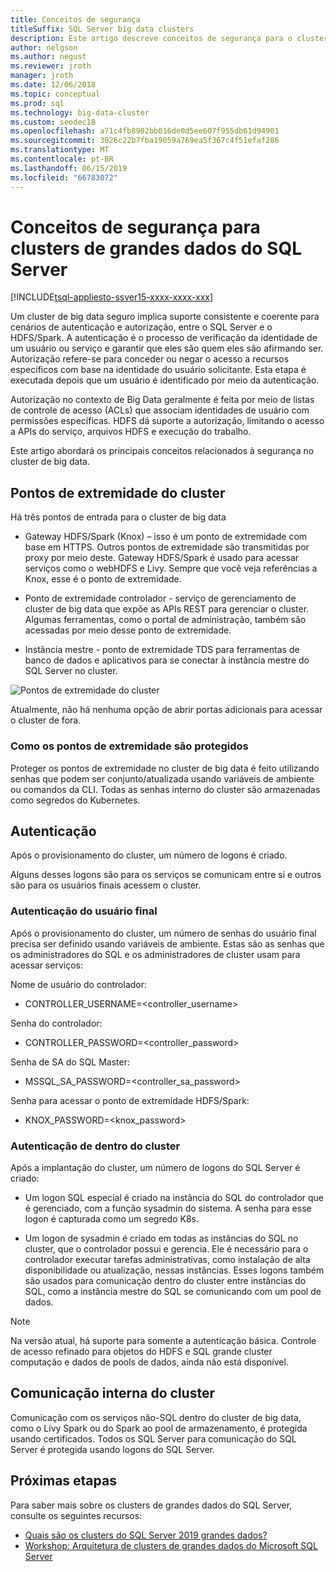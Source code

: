 ```yaml
---
title: Conceitos de segurança
titleSuffix: SQL Server big data clusters
description: Este artigo descreve conceitos de segurança para o cluster de big data de 2019 do SQL Server (versão prévia). Isso inclui descrevendo os pontos de extremidade do cluster e autenticação do cluster.
author: nelgson
ms.author: negust
ms.reviewer: jroth
manager: jroth
ms.date: 12/06/2018
ms.topic: conceptual
ms.prod: sql
ms.technology: big-data-cluster
ms.custom: seodec18
ms.openlocfilehash: a71c4fb8902bb016de0d5ee607f955db61d94901
ms.sourcegitcommit: 3026c22b7fba19059a769ea5f367c4f51efaf286
ms.translationtype: MT
ms.contentlocale: pt-BR
ms.lasthandoff: 06/15/2019
ms.locfileid: "66783072"
---
```

# <a name="security-concepts-for-sql-server-big-data-clusters"></a>Conceitos de segurança para clusters de grandes dados do SQL Server

[!INCLUDE[tsql-appliesto-ssver15-xxxx-xxxx-xxx](../includes/tsql-appliesto-ssver15-xxxx-xxxx-xxx.md)]

Um cluster de big data seguro implica suporte consistente e coerente para cenários de autenticação e autorização, entre o SQL Server e o HDFS/Spark. A autenticação é o processo de verificação da identidade de um usuário ou serviço e garantir que eles são quem eles são afirmando ser. Autorização refere-se para conceder ou negar o acesso a recursos específicos com base na identidade do usuário solicitante. Esta etapa é executada depois que um usuário é identificado por meio da autenticação.

Autorização no contexto de Big Data geralmente é feita por meio de listas de controle de acesso (ACLs) que associam identidades de usuário com permissões específicas. HDFS dá suporte a autorização, limitando o acesso a APIs do serviço, arquivos HDFS e execução do trabalho.

Este artigo abordará os principais conceitos relacionados à segurança no cluster de big data.

## <a name="cluster-endpoints"></a>Pontos de extremidade do cluster

Há três pontos de entrada para o cluster de big data

* Gateway HDFS/Spark (Knox) – isso é um ponto de extremidade com base em HTTPS. Outros pontos de extremidade são transmitidas por proxy por meio deste. Gateway HDFS/Spark é usado para acessar serviços como o webHDFS e Livy. Sempre que você veja referências a Knox, esse é o ponto de extremidade.

* Ponto de extremidade controlador - serviço de gerenciamento de cluster de big data que expõe as APIs REST para gerenciar o cluster. Algumas ferramentas, como o portal de administração, também são acessadas por meio desse ponto de extremidade.

* Instância mestre - ponto de extremidade TDS para ferramentas de banco de dados e aplicativos para se conectar à instância mestre do SQL Server no cluster.

![Pontos de extremidade do cluster](media/concept-security/cluster_endpoints.png)

Atualmente, não há nenhuma opção de abrir portas adicionais para acessar o cluster de fora.

### <a name="how-endpoints-are-secured"></a>Como os pontos de extremidade são protegidos

Proteger os pontos de extremidade no cluster de big data é feito utilizando senhas que podem ser conjunto/atualizada usando variáveis de ambiente ou comandos da CLI. Todas as senhas interno do cluster são armazenadas como segredos do Kubernetes.  

## <a name="authentication"></a>Autenticação

Após o provisionamento do cluster, um número de logons é criado.

Alguns desses logons são para os serviços se comunicam entre si e outros são para os usuários finais acessem o cluster.

### <a name="end-user-authentication"></a>Autenticação do usuário final
Após o provisionamento do cluster, um número de senhas do usuário final precisa ser definido usando variáveis de ambiente. Estas são as senhas que os administradores do SQL e os administradores de cluster usam para acessar serviços:

Nome de usuário do controlador:
 + CONTROLLER_USERNAME=<controller_username>

Senha do controlador:  
 + CONTROLLER_PASSWORD=<controller_password>

Senha de SA do SQL Master: 
 + MSSQL_SA_PASSWORD=<controller_sa_password>

Senha para acessar o ponto de extremidade HDFS/Spark:
 + KNOX_PASSWORD=<knox_password>

### <a name="intra-cluster-authentication"></a>Autenticação de dentro do cluster

Após a implantação do cluster, um número de logons do SQL Server é criado:

* Um logon SQL especial é criado na instância do SQL do controlador que é gerenciado, com a função sysadmin do sistema. A senha para esse logon é capturada como um segredo K8s.

* Um logon de sysadmin é criado em todas as instâncias do SQL no cluster, que o controlador possui e gerencia. Ele é necessário para o controlador executar tarefas administrativas, como instalação de alta disponibilidade ou atualização, nessas instâncias. Esses logons também são usados para comunicação dentro do cluster entre instâncias do SQL, como a instância mestre do SQL se comunicando com um pool de dados.

> [!NOTE]
> Na versão atual, há suporte para somente a autenticação básica. Controle de acesso refinado para objetos do HDFS e SQL grande cluster computação e dados de pools de dados, ainda não está disponível.

## <a name="intra-cluster-communication"></a>Comunicação interna do cluster

Comunicação com os serviços não-SQL dentro do cluster de big data, como o Livy Spark ou do Spark ao pool de armazenamento, é protegida usando certificados. Todos os SQL Server para comunicação do SQL Server é protegida usando logons do SQL Server.

## <a name="next-steps"></a>Próximas etapas

Para saber mais sobre os clusters de grandes dados do SQL Server, consulte os seguintes recursos:

- [Quais são os clusters do SQL Server 2019 grandes dados?](big-data-cluster-overview.md)
- [Workshop: Arquitetura de clusters de grandes dados do Microsoft SQL Server](https://github.com/Microsoft/sqlworkshops/tree/master/sqlserver2019bigdataclusters)
